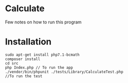 # Calculate

Few notes on how to run this program

# Installation

```
sudo apt-get install php7.1-bcmath
composer install
cd src
php Index.php // To run the app
./vendor/bin/phpunit ./tests/Library/CalculateTest.php 
//To run the test
```

